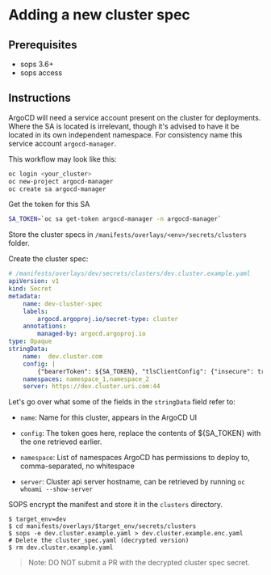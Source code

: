 # Adding a new cluster spec

## Prerequisites

* sops 3.6+
* sops access

## Instructions

ArgoCD will need a service account present on the cluster for deployments. Where the SA is located is irrelevant, though it's advised to have it be located in its own independent namespace. For consistency name this service account `argocd-manager`.

This workflow may look like this:

```bash
oc login <your_cluster>
oc new-project argocd-manager
oc create sa argocd-manager
```

Get the token for this SA

```bash
SA_TOKEN=`oc sa get-token argocd-manager -n argocd-manager`
```

Store the cluster specs in `/manifests/overlays/<env>/secrets/clusters` folder.

Create the cluster spec:
```yaml
# /manifests/overlays/dev/secrets/clusters/dev.cluster.example.yaml
apiVersion: v1
kind: Secret
metadata:
    name: dev-cluster-spec
    labels:
        argocd.argoproj.io/secret-type: cluster
    annotations:
        managed-by: argocd.argoproj.io
type: Opaque
stringData:
    name:  dev.cluster.com
    config: |
        {"bearerToken": ${SA_TOKEN}, "tlsClientConfig": {"insecure": true}}
    namespaces: namespace_1,namespace_2
    server: https://dev.cluster.uri.com:44
```

Let's go over what some of the fields in the `stringData` field refer to:

- `name`: Name for this cluster, appears in the ArgoCD UI

- `config`: The token goes here, replace the contents of ${SA_TOKEN} with the one retrieved earlier.

- `namespace`: List of namespaces ArgoCD has permissions to deploy to, comma-separated, no whitespace

- `server`: Cluster api server hostname, can be retrieved by running `oc whoami --show-server`

SOPS encrypt the manifest and store it in the `clusters` directory.
```
$ target_env=dev
$ cd manifests/overlays/$target_env/secrets/clusters
$ sops -e dev.cluster.example.yaml > dev.cluster.example.enc.yaml
# Delete the cluster_spec.yaml (decrypted version)
$ rm dev.cluster.example.yaml
```

> Note: DO NOT submit a PR with the decrypted cluster spec secret.
